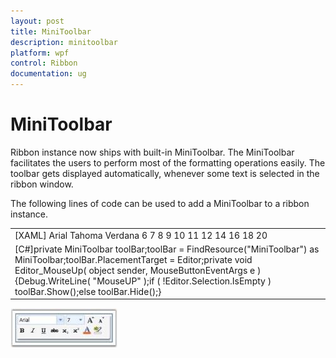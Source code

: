 ```yaml
---
layout: post
title: MiniToolbar
description: minitoolbar
platform: wpf
control: Ribbon
documentation: ug
---
```


# MiniToolbar

Ribbon instance now ships with built-in MiniToolbar. The MiniToolbar facilitates the users to perform most of the formatting operations easily. The toolbar gets displayed automatically, whenever some text is selected in the ribbon window.

The following lines of code can be used to add a MiniToolbar to a ribbon instance.



<table>
<tr>
<td>
[XAML]<ribbon:MiniToolbar x:Key="MiniToolbar">  <ribbon:RibbonComboBox Width="100" IsEditable="True" >    <ComboBoxItem>Arial</ComboBoxItem>    <ComboBoxItem>Tahoma</ComboBoxItem>    <ComboBoxItem>Verdana</ComboBoxItem>  </ribbon:RibbonComboBox>  <ribbon:RibbonComboBox Width="40" >    <ComboBoxItem>6</ComboBoxItem>    <ComboBoxItem>7</ComboBoxItem>    <ComboBoxItem>8</ComboBoxItem>    <ComboBoxItem>9</ComboBoxItem>    <ComboBoxItem>10</ComboBoxItem>    <ComboBoxItem>11</ComboBoxItem>    <ComboBoxItem>12</ComboBoxItem>    <ComboBoxItem>14</ComboBoxItem>    <ComboBoxItem>16</ComboBoxItem>    <ComboBoxItem>18</ComboBoxItem>    <ComboBoxItem>20</ComboBoxItem>  </ribbon:RibbonComboBox>  <ribbon:RibbonButton Command="EditingCommands.IncreaseFontSize" />  <ribbon:RibbonButton Command="EditingCommands.DecreaseFontSize" />  <ribbon:RibbonButton Command="EditingCommands.ToggleBold" />  <ribbon:RibbonButton Command="EditingCommands.ToggleItalic" />  <ribbon:RibbonButton Command="EditingCommands.ToggleUnderline" />  <ribbon:RibbonButton SmallIcon="/SampleImages/Strike.png" Click="OnStrikeThrough"/>  <ribbon:RibbonButton Command="EditingCommands.ToggleSubscript" />  <ribbon:RibbonButton Command="EditingCommands.ToggleSuperscript" />  <ribbon:RibbonButton SmallIcon="/SampleImages/FontColor.png"/>  <ribbon:RibbonButton SmallIcon="/SampleImages/TextHighlight.png"/></ribbon:MiniToolbar></td></tr>
<tr>
<td>
[C#]private MiniToolbar toolBar;toolBar = FindResource("MiniToolbar") as MiniToolbar;toolBar.PlacementTarget = Editor;private void Editor_MouseUp( object sender, MouseButtonEventArgs e ){Debug.WriteLine( "MouseUP" );if ( !Editor.Selection.IsEmpty ) 			toolBar.Show();else    		toolBar.Hide();}</td></tr>
</table>


![](MiniToolbar_images/MiniToolbar_img1.jpeg)




